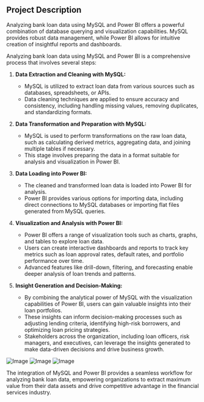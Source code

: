 
## Project Description
Analyzing bank loan data using MySQL and Power BI offers a powerful combination of database querying and visualization capabilities. MySQL provides robust data management, while Power BI allows for intuitive creation of insightful reports and dashboards. 

Analyzing bank loan data using MySQL and Power BI is a comprehensive process that involves several steps:

1. **Data Extraction and Cleaning with MySQL:**
   - MySQL is utilized to extract loan data from various sources such as databases, spreadsheets, or APIs.
   - Data cleaning techniques are applied to ensure accuracy and consistency, including handling missing values, removing duplicates, and standardizing formats.

2. **Data Transformation and Preparation with MySQL:**
   - MySQL is used to perform transformations on the raw loan data, such as calculating derived metrics, aggregating data, and joining multiple tables if necessary.
   - This stage involves preparing the data in a format suitable for analysis and visualization in Power BI.

3. **Data Loading into Power BI:**
   - The cleaned and transformed loan data is loaded into Power BI for analysis.
   - Power BI provides various options for importing data, including direct connections to MySQL databases or importing flat files generated from MySQL queries.

4. **Visualization and Analysis with Power BI:**
   - Power BI offers a range of visualization tools such as charts, graphs, and tables to explore loan data.
   - Users can create interactive dashboards and reports to track key metrics such as loan approval rates, default rates, and portfolio performance over time.
   - Advanced features like drill-down, filtering, and forecasting enable deeper analysis of loan trends and patterns.

5. **Insight Generation and Decision-Making:**
   - By combining the analytical power of MySQL with the visualization capabilities of Power BI, users can gain valuable insights into their loan portfolios.
   - These insights can inform decision-making processes such as adjusting lending criteria, identifying high-risk borrowers, and optimizing loan pricing strategies.
   - Stakeholders across the organization, including loan officers, risk managers, and executives, can leverage the insights generated to make data-driven decisions and drive business growth.



![Image](https://github.com/users/rutusatarkar/projects/2/assets/156874862/abfdc093-2907-447b-883d-945f464c0bef)
![Image](https://github.com/users/rutusatarkar/projects/2/assets/156874862/e42c75ef-f2fe-4724-bf6c-913592021e88)
![Image](https://github.com/users/rutusatarkar/projects/2/assets/156874862/92521454-26e4-450d-bebf-169bc4b9b4e5)

The integration of MySQL and Power BI provides a seamless workflow for analyzing bank loan data, empowering organizations to extract maximum value from their data assets and drive competitive advantage in the financial services industry.
